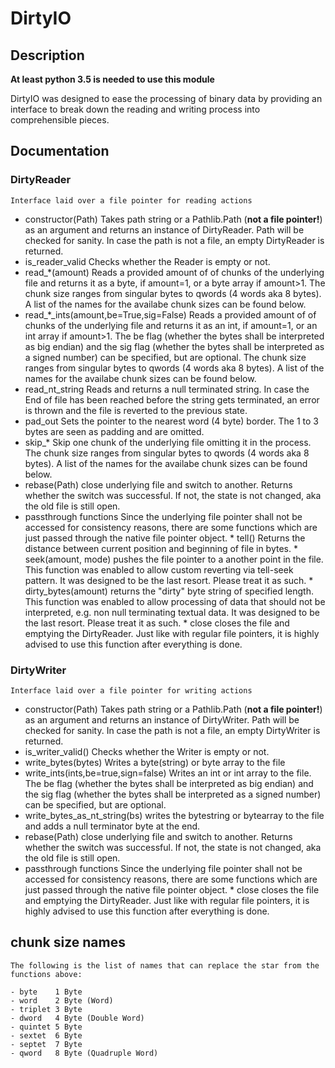 # DirtyIO

## Description

__At least python 3.5 is needed to use this module__

DirtyIO was designed to ease the processing of binary data by providing an interface to break down the reading and writing process into comprehensible pieces.

## Documentation

### DirtyReader
    Interface laid over a file pointer for reading actions

- constructor(Path)
    Takes path string or a Pathlib.Path (**not a file pointer!**) as an argument and returns an instance of DirtyReader.
    Path will be checked for sanity. In case the path is not a file, an empty DirtyReader is returned.
- is_reader_valid
    Checks whether the Reader is empty or not.
- read_*(amount)
    Reads a provided amount of of chunks of the underlying file and returns it as a byte, if amount=1,
    or a byte array if amount>1.
    The chunk size ranges from singular bytes to qwords (4 words aka 8 bytes).
    A list of the names for the availabe chunk sizes can be found below.
- read_*_ints(amount,be=True,sig=False)
    Reads a provided amount of of chunks of the underlying file and returns it as an int, if amount=1,
    or an int array if amount>1. The be flag (whether the bytes shall be interpreted as big endian)
    and the sig flag (whether the bytes shall be interpreted as a signed number) can be specified, but
    are optional.
    The chunk size ranges from singular bytes to qwords (4 words aka 8 bytes).
    A list of the names for the availabe chunk sizes can be found below.
- read_nt_string
    Reads and returns a null terminated string. In case the End of file has been reached before the string 
    gets terminated, an error is thrown and the file is reverted to the previous state.
- pad_out 
    Sets the pointer to the nearest word (4 byte) border. The 1 to 3 bytes are seen as padding and are omitted.
- skip_*
    Skip one chunk of the underlying file omitting it in the process.
    The chunk size ranges from singular bytes to qwords (4 words aka 8 bytes).
    A list of the names for the availabe chunk sizes can be found below.
- rebase(Path)
    close underlying file and switch to another. Returns whether the switch was successful.
    If not, the state is not changed, aka the old file is still open.
- passthrough functions
    Since the underlying file pointer shall not be accessed for consistency reasons, there are some functions
    which are just passed through the native file pointer object.
        * tell()
            Returns the distance between current position and beginning of file in bytes.
        * seek(amount, mode)
            pushes the file pointer to a another point in the file. This function was enabled to allow custom
            reverting via tell-seek pattern. It was designed to be the last resort. Please treat it as such.
        * dirty_bytes(amount)
            returns the "dirty" byte string of specified length. This function was enabled to allow processing
            of data that should not be interpreted, e.g. non null terminating textual data. It was designed to
            be the last resort. Please treat it as such.
        * close
            closes the file and emptying the DirtyReader. Just like with regular file pointers, it is highly
            advised to use this function after everything is done.
            
### DirtyWriter
    Interface laid over a file pointer for writing actions
    
- constructor(Path)
    Takes path string or a Pathlib.Path (**not a file pointer!**) as an argument and returns an instance of 
    DirtyWriter.
    Path will be checked for sanity. In case the path is not a file, an empty DirtyWriter is returned. 
- is_writer_valid()
    Checks whether the Writer is empty or not.
- write_bytes(bytes)
    Writes a byte(string) or byte array to the file
- write_ints(ints,be=true,sign=false)
    Writes an int or int array to the file. The be flag (whether the bytes shall be interpreted as big endian)
    and the sig flag (whether the bytes shall be interpreted as a signed number) can be specified, but
    are optional.
- write_bytes_as_nt_string(bs)
    writes the bytestring or bytearray to the file and adds a null terminator byte at the end.
- rebase(Path)
    close underlying file and switch to another. Returns whether the switch was successful.
    If not, the state is not changed, aka the old file is still open.
- passthrough functions
    Since the underlying file pointer shall not be accessed for consistency reasons, there are some functions
    which are just passed through the native file pointer object.
        * close
            closes the file and emptying the DirtyReader. Just like with regular file pointers, it is highly
            advised to use this function after everything is done.
            

## chunk size names
    The following is the list of names that can replace the star from the functions above:
    
    - byte    1 Byte
    - word    2 Byte (Word)
    - triplet 3 Byte
    - dword   4 Byte (Double Word)
    - quintet 5 Byte
    - sextet  6 Byte
    - septet  7 Byte
    - qword   8 Byte (Quadruple Word)
